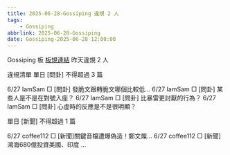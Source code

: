 ```yaml
---
title: 2025-06-28-Gossiping 違規 2 人
tags:
    - Gossiping
abbrlink: 2025-06-28-Gossiping
date: Gossiping-2025-06-28 12:00:00
---
```

Gossiping 板 [板規連結](https://www.ptt.cc/bbs/Gossiping/M.1637425085.A.07D.html)
昨天違規 2 人
<!-- more -->

違規清單
單日 [問卦] 不得超過 3 篇

6/27 IamSam □ [問卦] 發脆文跟轉脆文哪個比較低…
6/27 IamSam □ [問卦] 某些人是不是在對號入座？
6/27 IamSam □ [問卦] 比暴雷更討厭的行為？
6/27 IamSam □ [問卦] 心虛時的反應是不是很明顯？

單日 [新聞] 不得超過 1 篇

6/27 coffee112 □ [新聞]關鍵音檔遭爆偽造！鄭文燦…
6/27 coffee112 □ [新聞] 鴻海680億投資美國、印度 …